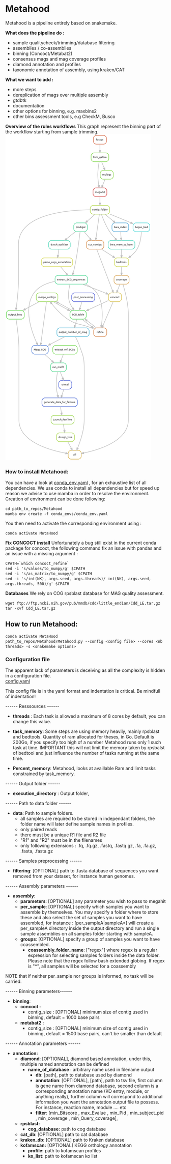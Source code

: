 # Metahood
Metahood is a pipeline entirely based on snakemake. 

**What does the  pipeline do :**
 - sample qualitycheck/trimming/database filtering
- assemblies / co-assemblies
- binning (Concoct/Metabat2)
- consensus mags and mag coverage profiles
- diamond annotation and profiles
- taxonomic annotation of assembly, using kraken/CAT

 **What we want to add :**
 - more steps
 - dereplication of mags over multiple assembly
 - gtdbtk  
 - documentation
 - other options for  binning, e.g. maxbins2  
 - other bins assessment tools, e.g CheckM, Busco 
 
 **Overview of the rules workflows**
 This graph represent the binning part of the workflow starting from sample trimming.
![alt tag](./Binning.png)

###  How to install Metahood:
You can have a look at 
[conda_env.yaml](https://github.com/Sebastien-Raguideau/Metahood/blob/master/Conda_envs/conda_env.yaml)
, for an exhaustive list of all dependencies.  We use conda to install all dependencies but for speed up reason we advise to use mamba in order to resolve the environment.  
Creation of environment can be done following: 
```
cd path_to_repos/Metahood
mamba env create -f conda_envs/conda_env.yaml
```
You then need to activate the corresponding environment using : 

    conda activate MetaHood

**Fix CONCOCT install**
Unfortunately a bug still exist in the current conda package for concoct,  the following command fix an issue with pandas and an issue with a missing argument :
```
CPATH=`which concoct_refine`
sed -i 's/values/to_numpy/g' $CPATH
sed -i 's/as_matrix/to_numpy/g' $CPATH
sed -i 's/int(NK), args.seed, args.threads)/ int(NK), args.seed, args.threads, 500)/g' $CPATH
```

**Databases** 
We rely on COG rpsblast database for MAG quality assessment. 

    wget ftp://ftp.ncbi.nih.gov/pub/mmdb/cdd/little_endian/Cdd_LE.tar.gz
    tar -xvf Cdd_LE.tar.gz

##  How to run Metahood:

    conda activate MetaHood
    path_to_repos/Metahood/Metahood.py --config <config file> --cores <nb threads> -s <snakemake options> 


 ### Configuration file
 
The apparent lack of parameters is deceiving as all the complexity is hidden in a configuration file.  
[config.yaml](https://github.com/Sebastien-Raguideau/Metahood/blob/master/config.yaml)

This config file is in the yaml format and indentation is critical. Be mindfull of indentation!


 ------ Resssources ------
  *  **threads** : Each task is allowed a maximum of 8 cores by default, you can change this value.

  *  **task_memory**: Some steps are using memory heavily, mainly rpsblast and bedtools. Quantity of ram allocated for theses, in Go. Default is 200Go, if you specify too high of a number Metahood runs only 1 such task at time. 
 IMPORTANT this will not limit the memory taken by rpsbalst of bedtool and just influence the number of tasks running at the same time.  

   * **Percent_memory**: Metahood, looks at availlable Ram and limit tasks constrained by task_memory. 

------ Output folder ------
  * **execution_directory** : Output folder, 
 
------ Path to data folder ------
  * **data**: Path to sample folders.
    * all samples are required to be stored in independant folders, the folder name will later define sample names in profiles. 
	- only paired reads
	- there must be a unique R1 file and R2 file
	- "R1" and "R2" must be in the filenames
	-  only following extensions : .fq, .fq.gz, .fastq, .fastq.gz, .fa, .fa.gz, .fasta, .fasta.gz 

------ Samples preprocessing ------
  * **filtering**: [OPTIONAL] path to .fasta database of sequences you want removed from your dataset, for instance human genomes.

------ Assembly parameters ------

  * **assembly**:
     * **parameters**: [OPTIONAL] any parameter you wish to pass to megahit
     * **per_sample**:  [OPTIONAL] specify which samples you want to assemble by themselves. You may specify a folder where to store these and also select the set of samples you want to have assembled, for instance : [per_sampleA|sampleA*] will create a per_sampleA directory inside the output directory and run a single sample assemblies on all samples folder starting with sampleA.
     * **groups**:  [OPTIONAL] specify a group of samples you want to have coassembled.
	     * **coassembly_folder_name**: ["regex"] where regex is a regular expression for selecting samples folders inside the data folder. Please note that the regex follow bash extended globing. If regex is "*", all samples will be selected for a coassembly 

NOTE that if neither per_sample nor groups is informed, no task will be carried.

 ------ Binning parameters------ 
  * **binning**:
	  * **concoct :**
		  * contig_size : [OPTIONAL] minimum size of contig used in binning,  default = 1000 base pairs
	  * **metabat2 :**
		  * contig_size : [OPTIONAL] minimum size of contig used in binning,  default = 1500 base pairs, can't be smaller than default

 ------ Annotation parameters ------ 
  * **annotation:**
	  * **diamond**: [OPTIONAL], diamond based annotation, under this, multiple named annotation can be defined
		  * **name_of_database** : arbitrary name used in filename output
			  * **db**: [path], path to database used by diamond
			  * **annotation**: [OPTIONAL], [path], path to tsv file, first column is gene name from diamond database, second column is a corresponding annotation name (KO entry, module, or anything really), further column will correspond to additional information you want the annotation output file to possess. For instance, reaction name, module .... etc  
			  * **filter**: [min_Bitscore , max_Evalue , min_Pid , min_subject_pid , min_coverage , min_Query_coverage], 
	  * **rpsblast:**
		  * **cog_database:** path to cog database
	  *  **cat_db**: [OPTIONAL] path to cat database
	  *   **kraken_db:** [OPTIONAL] path to Kraken database
	  * **kofamscan:** [OPTIONAL] KEGG orthology annotation 
		  * **profile:** path to kofamscan profiles
		  * **ko_list:** path to kofamscan ko list 






